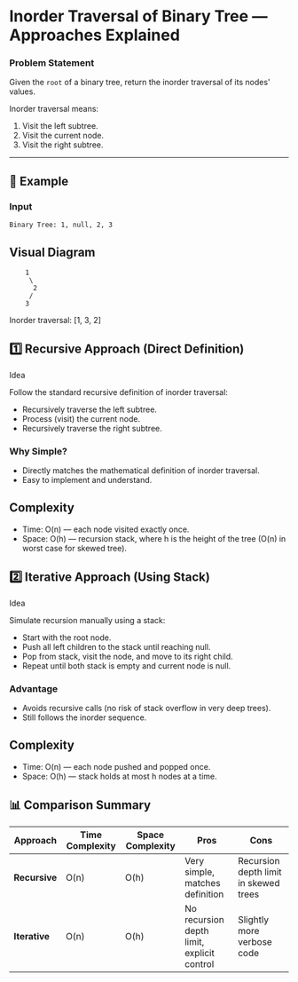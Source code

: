 # Inorder Traversal of Binary Tree — Approaches Explained

### Problem Statement
Given the `root` of a binary tree, return the inorder traversal of its nodes' values.

Inorder traversal means:
1. Visit the left subtree.
2. Visit the current node.
3. Visit the right subtree.

---

## 📘 Example

### Input
```text
Binary Tree: 1, null, 2, 3
```

## Visual Diagram
```
    1
     \
      2
     /
    3
```
Inorder traversal: [1, 3, 2]

## 1️⃣ Recursive Approach (Direct Definition)
Idea

Follow the standard recursive definition of inorder traversal:
- Recursively traverse the left subtree.
- Process (visit) the current node.
- Recursively traverse the right subtree.

### Why Simple?

- Directly matches the mathematical definition of inorder traversal.
- Easy to implement and understand.

## Complexity

- Time: O(n) — each node visited exactly once.
- Space: O(h) — recursion stack, where h is the height of the tree (O(n) in worst case for skewed tree).


## 2️⃣ Iterative Approach (Using Stack)
Idea

Simulate recursion manually using a stack:
- Start with the root node.
- Push all left children to the stack until reaching null.
- Pop from stack, visit the node, and move to its right child.
- Repeat until both stack is empty and current node is null.

### Advantage

- Avoids recursive calls (no risk of stack overflow in very deep trees).
- Still follows the inorder sequence.

## Complexity

- Time: O(n) — each node pushed and popped once.
- Space: O(h) — stack holds at most h nodes at a time.

## 📊 Comparison Summary

| Approach      | Time Complexity | Space Complexity | Pros                                       | Cons                                  |
| ------------- | --------------- | ---------------- | ------------------------------------------ | ------------------------------------- |
| **Recursive** | O(n)            | O(h)             | Very simple, matches definition            | Recursion depth limit in skewed trees |
| **Iterative** | O(n)            | O(h)             | No recursion depth limit, explicit control | Slightly more verbose code            |


